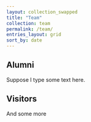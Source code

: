 ```yaml
---
layout: collection_swapped
title: "Team"
collection: team
permalink: /team/
entries_layout: grid
sort_by: date
---
```


## Alumni
Suppose I type some text here.

## Visitors
And some more
